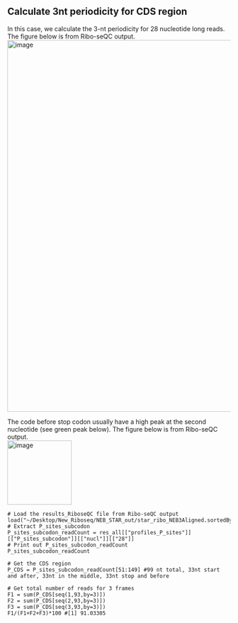 ## Calculate 3nt periodicity for CDS region

In this case, we calculate the 3-nt periodicity for 28 nucleotide long reads. The figure below is from Ribo-seQC output.  
<img width="839" alt="image" src="https://user-images.githubusercontent.com/4383665/173270126-6e057416-c4c7-44ab-b7b7-c1498fd2756e.png">

The code before stop codon usually have a high peak at the second nucleotide (see green peak below). The figure below is from Ribo-seQC output.  
<img width="145" alt="image" src="https://user-images.githubusercontent.com/4383665/173270154-df8d6cee-e669-435f-a569-3fc003398865.png">

```
# Load the results_RiboseQC file from Ribo-seQC output
load("~/Desktop/New_Riboseq/NEB_STAR_out/star_ribo_NEB3Aligned.sortedByCoord.out.bam_results_RiboseQC")
# Extract P_sites_subcodon
P_sites_subcodon_readCount = res_all[["profiles_P_sites"]][["P_sites_subcodon"]][["nucl"]][["28"]]
# Print out P_sites_subcodon_readCount
P_sites_subcodon_readCount

# Get the CDS region
P_CDS = P_sites_subcodon_readCount[51:149] #99 nt total, 33nt start and after, 33nt in the middle, 33nt stop and before

# Get total number of reads for 3 frames
F1 = sum(P_CDS[seq(1,93,by=3)])
F2 = sum(P_CDS[seq(2,93,by=3)])
F3 = sum(P_CDS[seq(3,93,by=3)])
F1/(F1+F2+F3)*100 #[1] 91.03305
```
